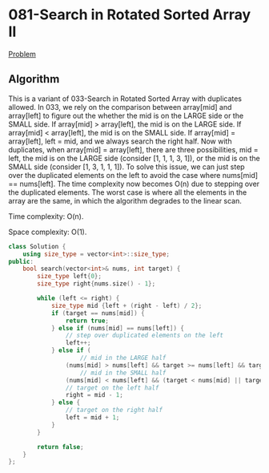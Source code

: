 # 081-Search in Rotated Sorted Array II

[Problem](https://leetcode.com/problems/search-in-rotated-sorted-array-ii/)

## Algorithm

This is a variant of 033-Search in Rotated Sorted Array with duplicates allowed. In 033, we rely on the comparison between array[mid] and array[left] to figure out the whether the mid is on the LARGE side or the SMALL side. If array[mid] > array[left], the mid is on the LARGE side. If array[mid] < array[left], the mid is on the SMALL side. If array[mid] = array[left], left = mid, and we always search the right half. Now with duplicates, when array[mid] = array[left], there are three possibilities, mid = left, the mid is on the LARGE side (consider [1, 1, 1, 3, 1]), or the mid is on the SMALL side (consider [1, 3, 1, 1, 1]). To solve this issue, we can just step over the duplicated elements on the left to avoid the case where nums[mid] == nums[left]. The time complexity now becomes O(n) due to stepping over the duplicated elements. The worst case is where all the elements in the array are the same, in which the algorithm degrades to the linear scan.

Time complexity: O(n).

Space complexity: O(1).

```c++
class Solution {
    using size_type = vector<int>::size_type;
public:
    bool search(vector<int>& nums, int target) {
        size_type left{0};
        size_type right{nums.size() - 1};

        while (left <= right) {
            size_type mid {left + (right - left) / 2};
            if (target == nums[mid]) {
                return true;
            } else if (nums[mid] == nums[left]) {
                // step over duplicated elements on the left
                left++;
            } else if (
                    // mid in the LARGE half
                (nums[mid] > nums[left] && target >= nums[left] && target < nums[mid]) ||
                    // mid in the SMALL half
                (nums[mid] < nums[left] && (target < nums[mid] || target > nums[right]))) {
                // target on the left half
                right = mid - 1;
            } else {
                // target on the right half
                left = mid + 1;
            }
        }

        return false;
    }
};
```
